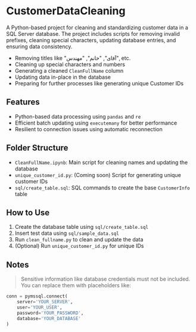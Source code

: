 # CustomerDataCleaning
A Python-based project for cleaning and standardizing customer data in a SQL Server database. The project includes scripts for removing invalid prefixes, cleaning special characters, updating database entries, and ensuring data consistency.

- Removing titles like "آقای", "خانم", "مهندس", etc.
- Cleaning up special characters and numbers
- Generating a cleaned `CleanFullName` column
- Updating data in-place in the database
- Preparing for further processes like generating unique Customer IDs

## Features

- Python-based data processing using `pandas` and `re`
- Efficient batch updating using `executemany` for better performance
- Resilient to connection issues using automatic reconnection

## Folder Structure

- `CleanFullName.ipynb`: Main script for cleaning names and updating the database
- `unique_customer_id.py`: (Coming soon) Script for generating unique customer IDs
- `sql/create_table.sql`: SQL commands to create the base `CustomerInfo` table

## How to Use

1. Create the database table using `sql/create_table.sql`
2. Insert test data using `sql/sample_data.sql`
3. Run `clean_fullname.py` to clean and update the data
4. (Optional) Run `unique_customer_id.py` for unique IDs

## Notes

> Sensitive information like database credentials must not be included. You can replace them with placeholders like:

```python
conn = pymssql.connect(
    server='YOUR_SERVER',
    user='YOUR_USER',
    password='YOUR_PASSWORD',
    database='YOUR_DATABASE'
)
